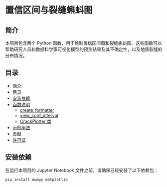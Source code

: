 # 置信区间与裂缝蝌蚪图

## 简介

本项目包含两个 Python 函数，用于绘制置信区间图和裂缝蝌蚪图。这些函数可以帮助研究人员和数据科学家可视化模型的预测结果及其不确定性，以及地质裂缝的分布情况。

## 目录

- [简介](#简介)
- [目录](#目录)
- [安装依赖](#安装依赖)
- [函数说明](#函数说明)
  - [create_formatter](#create_formatter)
  - [view_conf_interval](#view_conf_interval)
  - [CrackPlotter 类](#crackplotter-类)
- [示例用法](#示例用法)
- [贡献](#贡献)
- [许可证](#许可证)

## 安装依赖

在运行本项目的 Jupyter Notebook 文件之前，请确保已经安装了以下依赖包：

```bash
pip install numpy matplotlib
